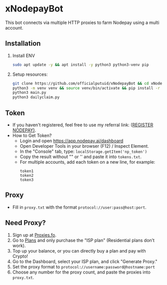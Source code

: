 # xNodepayBot
This bot connects via multiple HTTP proxies to farm Nodepay using a multi account.

## Installation

1. Install ENV
   ```bash
   sudo apt update -y && apt install -y python3 python3-venv pip
   ```

2. Setup resources:
   ```bash
   git clone https://github.com/officialputuid/xNodepayBot && cd xNodepayBot
   python3 -m venv venv && source venv/bin/activate && pip install -r requirements.txt
   python3 main.py
   python3 dailyclaim.py
   ```

## Token
- If you haven't registered, feel free to use my referral link: ([REGISTER NODEPAY)](https://app.nodepay.ai/register?ref=Sp9DUiMoAAw3MBv).
- How to Get Token?
  - Login and open https://app.nodepay.ai/dashboard
  - Open Developer Tools in your browser (F12) / Inspect Element.
  - In the "Console" tab, type:
   `localStorage.getItem('np_token')`
  - Copy the result without "" or '' and paste it into `tokens.txt`.
  - For multiple accounts, add each token on a new line, for example:
     ```
     token1
     token2
     token3
     ```

## Proxy  
- Fill in `proxy.txt` with the format `protocol://user:pass@host:port`.

## Need Proxy?
1. Sign up at [Proxies.fo](https://app.proxies.fo/ref/849ec384-ecb5-1151-b4a7-c99276bff848).
2. Go to [Plans](https://app.proxies.fo/plans) and only purchase the "ISP plan" (Residential plans don’t work).
3. Top up your balance, or you can directly buy a plan and pay with Crypto!
4. Go to the Dashboard, select your ISP plan, and click "Generate Proxy."
5. Set the proxy format to `protocol://username:password@hostname:port`
6. Choose any number for the proxy count, and paste the proxies into `proxy.txt`.


